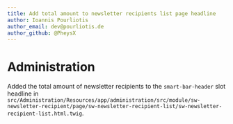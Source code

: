 ```yaml
---
title: Add total amount to newsletter recipients list page headline
author: Ioannis Pourliotis
author_email: dev@pourliotis.de
author_github: @PheysX
---
```

# Administration
Added the total amount of newsletter recipients to the `smart-bar-header` slot headline in `src/Administration/Resources/app/administration/src/module/sw-newsletter-recipient/page/sw-newsletter-recipient-list/sw-newsletter-recipient-list.html.twig`.
